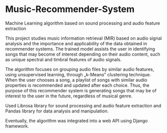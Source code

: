 # Music-Recommender-System
Machine Learning algorithm based on sound processing and audio feature extraction 

This project studies music information retrieval (MIR) based on audio signal analysis and the importance and applicability of the data obtained in recommender systems. The trained model assists the user in identifying songs that may become of interest depending on their audio content, such as unique spectral and timbral features of audio signals. 

The algorithm focuses on grouping audio files by similar audio features, using unsupervised learning, through „k-Means” clustering technique. When the user chooses a song, a playlist of songs with similar audio properties is recommended and updated after each choice. Thus, the purpose of this recommender system is generating songs that may be of interest to the user in the future, regardless of musical genre.

Used Librosa library for sound processing and audio feature extraction and Pandas library for data analysis and manipulation.

Eventually, the algorithm was integrated into a web API using Django framework.
